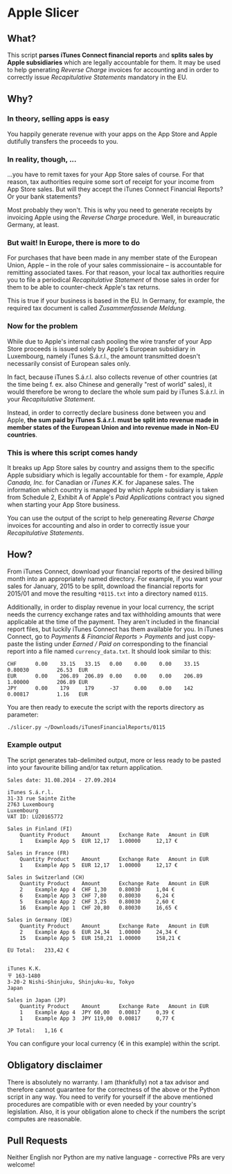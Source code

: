# Apple Slicer

## What?
This script **parses iTunes Connect financial reports** and **splits sales by Apple subsidiaries** which are legally accountable for them.
It may be used to help generating *Reverse Charge* invoices for accounting and in order to correctly issue *Recapitulative Statements* mandatory in the EU.

## Why?

### In theory, selling apps is easy
You happily generate revenue with your apps on the App Store and Apple dutifully transfers the proceeds to you.

### In reality, though, ...
...you have to remit taxes for your App Store sales of course. For that reason, tax authorities require some sort of receipt for your income from App Store sales.
But will they accept the iTunes Connect Financial Reports? Or your bank statements?

Most probably they won't. This is why you need to generate receipts by invoicing Apple using the *Reverse Charge* procedure. Well, in bureaucratic Germany, at least.

### But wait! In Europe, there is more to do
For purchases that have been made in any member state of the European Union, Apple – in the role of your sales commissionaire – is accountable for remitting associated taxes.
For that reason, your local tax authorities require you to file a periodical *Recapitulative Statement* of those sales in order for them to be able to counter-check Apple's tax returns.

This is true if your business is based in the EU. In Germany, for example, the required tax document is called *Zusammenfassende Meldung*.

### Now for the problem
While due to Apple's internal cash pooling the wire transfer of your App Store proceeds is issued solely by Apple's European subsidiary in Luxembourg, namely iTunes S.á.r.l., the amount transmitted doesn't necessarily consist of European sales only.

In fact, because iTunes S.á.r.l. also collects revenue of other countries (at the time being f. ex. also Chinese and generally "rest of world" sales), it would therefore be wrong to declare the whole sum paid by iTunes S.á.r.l. in your *Recapitulative Statement*.

Instead, in order to correctly declare business done between you and Apple, **the sum paid by iTunes S.á.r.l. must be split into revenue made in member states of the European Union and into revenue made in Non-EU countries**.

### This is where this script comes handy
It breaks up App Store sales by country and assigns them to the specific Apple subsidiary which is legally accountable for them - for example,  *Apple Canada, Inc.* for Canadian or *iTunes K.K.* for Japanese sales.
The information which country is managed by which Apple subsidiary is taken from Schedule 2, Exhibit A of Apple's *Paid Applications* contract you signed when starting your App Store business.

You can use the output of the script to help genereating *Reverse Charge* invoices for accounting and also in order to correctly issue your *Recapitulative Statements*.

## How?

From iTunes Connect, download your financial reports of the desired billing month into an appropriately named directory.
For example, if you want your sales for January, 2015 to be split, download the financial reports for 2015/01 and move the resulting `*0115.txt` into a directory named `0115`.

Additionally, in order to display revenue in your local currency, the script needs the currency exchange rates and tax withholding amounts that were applicable at the time of the payment.
They aren't included in the financial report files, but luckily iTunes Connect has them available for you. In iTunes Connect, go to *Payments & Financial Reports* > *Payments* and just copy-paste the listing under *Earned / Paid on* corresponding to the financial report into a file named `currency_data.txt`. It should look similar to this:

```text
CHF      0.00    33.15   33.15   0.00    0.00    0.00    33.15   0.80030         26.53  EUR
EUR      0.00    206.89  206.89  0.00    0.00    0.00    206.89  1.00000         206.89 EUR
JPY      0.00    179     179     -37     0.00    0.00    142     0.00817         1.16   EUR
```

You are then ready to execute the script with the reports directory as parameter:

```sh
./slicer.py ~/Downloads/iTunesFinancialReports/0115
```
### Example output

The script generates tab-delimited output, more or less ready to be pasted into your favourite billing and/or tax return application.

```text
Sales date: 31.08.2014 - 27.09.2014 

iTunes S.á.r.l.
31-33 rue Sainte Zithe
2763 Luxembourg
Luxembourg
VAT ID: LU20165772

Sales in Finland (FI)
	Quantity Product	Amount		Exchange Rate	Amount in EUR
	1	 Example App 5	EUR 12,17	1.00000		12,17 €

Sales in France (FR)
	Quantity Product	Amount		Exchange Rate	Amount in EUR
	1	 Example App 5	EUR 12,17	1.00000		12,17 €

Sales in Switzerland (CH)
	Quantity Product	Amount		Exchange Rate	Amount in EUR
	2	 Example App 4	CHF 1,30	0.80030		1,04 €
	6	 Example App 3	CHF 7,80	0.80030		6,24 €
	5	 Example App 2	CHF 3,25	0.80030		2,60 €
	16	 Example App 1	CHF 20,80	0.80030		16,65 €

Sales in Germany (DE)
	Quantity Product	Amount		Exchange Rate	Amount in EUR
	2	 Example App 6	EUR 24,34	1.00000		24,34 €
	15	 Example App 5	EUR 158,21	1.00000		158,21 €

EU Total:	233,42 €


iTunes K.K.
〒 163-1480
3-20-2 Nishi-Shinjuku, Shinjuku-ku, Tokyo
Japan

Sales in Japan (JP)
	Quantity Product	Amount		Exchange Rate	Amount in EUR
	1	 Example App 4	JPY 60,00	0.00817		0,39 €
	1	 Example App 3	JPY 119,00	0.00817		0,77 €

JP Total:	1,16 €
```

You can configure your local currency (€ in this example) within the script.

## Obligatory disclaimer

There is absolutely no warranty. I am (thankfully) not a tax advisor and therefore cannot guarantee for the correctness of the above or the Python script in any way.
You need to verify for yourself if the above mentioned procedures are compatible with or even needed by your country's legislation.
Also, it is your obligation alone to check if the numbers the script computes are reasonable.

## Pull Requests
Neither English nor Python are my native language - corrective PRs are very welcome!
